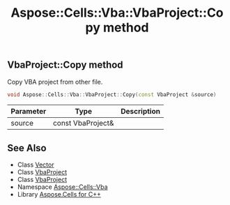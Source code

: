 ﻿---
title: Aspose::Cells::Vba::VbaProject::Copy method
linktitle: Copy
second_title: Aspose.Cells for C++ API Reference
description: 'Aspose::Cells::Vba::VbaProject::Copy method. Copy VBA project from other file in C++.'
type: docs
weight: 1700
url: /cpp/aspose.cells.vba/vbaproject/copy/
---
## VbaProject::Copy method


Copy VBA project from other file.

```cpp
void Aspose::Cells::Vba::VbaProject::Copy(const VbaProject &source)
```


| Parameter | Type | Description |
| --- | --- | --- |
| source | const VbaProject\& |  |

## See Also

* Class [Vector](../../../aspose.cells/vector/)
* Class [VbaProject](../)
* Class [VbaProject](../)
* Namespace [Aspose::Cells::Vba](../../)
* Library [Aspose.Cells for C++](../../../)
